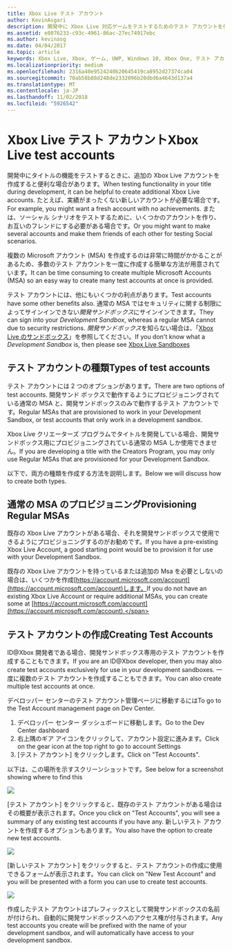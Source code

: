 ```yaml
---
title: Xbox Live テスト アカウント
author: KevinAsgari
description: 開発中に Xbox Live 対応ゲームをテストするためのテスト アカウントを作成する方法について説明します。
ms.assetid: e8076233-c93c-4961-86ac-27ec74917ebc
ms.author: kevinasg
ms.date: 04/04/2017
ms.topic: article
keywords: Xbox Live, Xbox, ゲーム, UWP, Windows 10, Xbox One, テスト アカウント
ms.localizationpriority: medium
ms.openlocfilehash: 2316a40e9524240b20645419ca8952d27374ca04
ms.sourcegitcommit: 70ab58b88d248de2332096b20dbd6a4643d137a4
ms.translationtype: MT
ms.contentlocale: ja-JP
ms.lasthandoff: 11/02/2018
ms.locfileid: "5926542"
---
```

# <a name="xbox-live-test-accounts"></a><span data-ttu-id="6296d-104">Xbox Live テスト アカウント</span><span class="sxs-lookup"><span data-stu-id="6296d-104">Xbox Live test accounts</span></span>

<span data-ttu-id="6296d-105">開発中にタイトルの機能をテストするときに、追加の Xbox Live アカウントを作成すると便利な場合があります。</span><span class="sxs-lookup"><span data-stu-id="6296d-105">When testing functionality in your title during development, it can be helpful to create additional Xbox Live accounts.</span></span>  <span data-ttu-id="6296d-106">たとえば、実績がまったくない新しいアカウントが必要な場合です。</span><span class="sxs-lookup"><span data-stu-id="6296d-106">For example, you might want a fresh account with no achievements.</span></span>  <span data-ttu-id="6296d-107">または、ソーシャル シナリオをテストするために、いくつかのアカウントを作り、お互いのフレンドにする必要がある場合です。</span><span class="sxs-lookup"><span data-stu-id="6296d-107">Or you might want to make several accounts and make them friends of each other for testing Social scenarios.</span></span>

<span data-ttu-id="6296d-108">複数の Microsoft アカウント (MSA) を作成するのは非常に時間がかかることがあるため、多数のテスト アカウントを一度に作成する簡単な方法が用意されています。</span><span class="sxs-lookup"><span data-stu-id="6296d-108">It can be time consuming to create multiple Microsoft Accounts (MSA) so an easy way to create many test accounts at once is provided.</span></span>

<span data-ttu-id="6296d-109">テスト アカウントには、他にもいくつかの利点があります。</span><span class="sxs-lookup"><span data-stu-id="6296d-109">Test accounts have some other benefits also.</span></span>  <span data-ttu-id="6296d-110">通常の MSA ではセキュリティに関する制限によってサインインできない*開発サンドボックス*にサインインできます。</span><span class="sxs-lookup"><span data-stu-id="6296d-110">They can sign into your *Development Sandbox*, whereas a regular MSA cannot due to security restrictions.</span></span>  <span data-ttu-id="6296d-111">*開発サンドボックス*を知らない場合は、「[Xbox Live のサンドボックス](xbox-live-sandboxes.md)」を参照してください。</span><span class="sxs-lookup"><span data-stu-id="6296d-111">If you don't know what a *Development Sandbox* is, then please see [Xbox Live Sandboxes](xbox-live-sandboxes.md)</span></span>

## <a name="types-of-test-accounts"></a><span data-ttu-id="6296d-112">テスト アカウントの種類</span><span class="sxs-lookup"><span data-stu-id="6296d-112">Types of test accounts</span></span>

<span data-ttu-id="6296d-113">テスト アカウントには 2 つのオプションがあります。</span><span class="sxs-lookup"><span data-stu-id="6296d-113">There are two options of test accounts.</span></span>  <span data-ttu-id="6296d-114">開発サンド ボックスで動作するようにプロビジョニングされている通常の MSA と、開発サンドボックスのみで動作するテスト アカウントです。</span><span class="sxs-lookup"><span data-stu-id="6296d-114">Regular MSAs that are provisioned to work in your Development Sandbox, or test accounts that only work in a development sandbox.</span></span>

<span data-ttu-id="6296d-115">Xbox Live クリエーターズ プログラムでタイトルを開発している場合、開発サンドボックス用にプロビジョニングされている通常の MSA しか使用できません。</span><span class="sxs-lookup"><span data-stu-id="6296d-115">If you are developing a title with the Creators Program, you may only use Regular MSAs that are provisioned for your Development Sandbox.</span></span>

<span data-ttu-id="6296d-116">以下で、両方の種類を作成する方法を説明します。</span><span class="sxs-lookup"><span data-stu-id="6296d-116">Below we will discuss how to create both types.</span></span>

## <a name="provisioning-regular-msas"></a><span data-ttu-id="6296d-117">通常の MSA のプロビジョニング</span><span class="sxs-lookup"><span data-stu-id="6296d-117">Provisioning Regular MSAs</span></span>

<span data-ttu-id="6296d-118">既存の Xbox Live アカウントがある場合、それを開発サンドボックスで使用できるようにプロビジョニングするのがお勧めです。</span><span class="sxs-lookup"><span data-stu-id="6296d-118">If you have a pre-existing Xbox Live Account, a good starting point would be to provision it for use with your Development Sandbox.</span></span>

<span data-ttu-id="6296d-119">既存の Xbox Live アカウントを持っているまたは追加の Msa を必要としないの場合は、いくつかを作成[https://account.microsoft.com/account](https://account.microsoft.com/account)します。</span><span class="sxs-lookup"><span data-stu-id="6296d-119">If you do not have an existing Xbox Live Account or require additional MSAs, you can create some at [https://account.microsoft.com/account](https://account.microsoft.com/account).</span></span>

## <a name="creating-test-accounts"></a><span data-ttu-id="6296d-120">テスト アカウントの作成</span><span class="sxs-lookup"><span data-stu-id="6296d-120">Creating Test Accounts</span></span>

<span data-ttu-id="6296d-121">ID@Xbox 開発者である場合、開発サンドボックス専用のテスト アカウントを作成することもできます。</span><span class="sxs-lookup"><span data-stu-id="6296d-121">If you are an ID@Xbox developer, then you may also create test accounts exclusively for use in your development sandboxes.</span></span>  <span data-ttu-id="6296d-122">一度に複数のテスト アカウントを作成することもできます。</span><span class="sxs-lookup"><span data-stu-id="6296d-122">You can also create multiple test accounts at once.</span></span>

<span data-ttu-id="6296d-123">デベロッパー センターのテスト アカウント管理ページに移動するには</span><span class="sxs-lookup"><span data-stu-id="6296d-123">To go to the Test Account management page on Dev Center.</span></span>
1. <span data-ttu-id="6296d-124">デベロッパー センター ダッシュボードに移動します。</span><span class="sxs-lookup"><span data-stu-id="6296d-124">Go to the Dev Center dashboard</span></span>
2. <span data-ttu-id="6296d-125">右上隅のギア アイコンをクリックして、アカウント設定に進みます。</span><span class="sxs-lookup"><span data-stu-id="6296d-125">Click on the gear icon at the top right to go to account Settings</span></span>
3. <span data-ttu-id="6296d-126">[テスト アカウント] をクリックします。</span><span class="sxs-lookup"><span data-stu-id="6296d-126">Click on "Test Accounts".</span></span>

<span data-ttu-id="6296d-127">以下は、この場所を示すスクリーンショットです。</span><span class="sxs-lookup"><span data-stu-id="6296d-127">See below for a screenshot showing where to find this</span></span>

![](images/getting_started/devcenter_testaccount_nav.png)

<span data-ttu-id="6296d-128">[テスト アカウント] をクリックすると、既存のテスト アカウントがある場合はその概要が表示されます。</span><span class="sxs-lookup"><span data-stu-id="6296d-128">Once you click on "Test Accounts", you will see a summary of any existing test accounts if you have any.</span></span>  <span data-ttu-id="6296d-129">新しいテスト アカウントを作成するオプションもあります。</span><span class="sxs-lookup"><span data-stu-id="6296d-129">You also have the option to create new test accounts.</span></span>

![](images/getting_started/devcenter_testaccount_summary.png)

<span data-ttu-id="6296d-130">[新しいテスト アカウント] をクリックすると、テスト アカウントの作成に使用できるフォームが表示されます。</span><span class="sxs-lookup"><span data-stu-id="6296d-130">You can click on "New Test Account" and you will be presented with a form you can use to create test accounts.</span></span>

![](images/getting_started/devcenter_testaccount_new.png)

<span data-ttu-id="6296d-131">作成したテスト アカウントはプレフィックスとして開発サンドボックスの名前が付けられ、自動的に開発サンドボックスへのアクセス権が付与されます。</span><span class="sxs-lookup"><span data-stu-id="6296d-131">Any test accounts you create will be prefixed with the name of your development sandbox, and will automatically have access to your development sandbox.</span></span>
